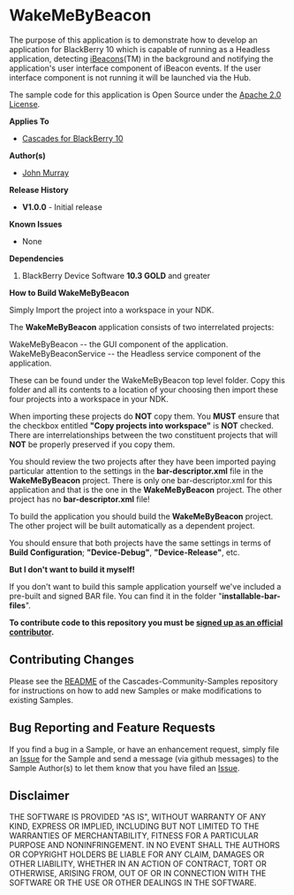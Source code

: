 # WakeMeByBeacon

The purpose of this application is to demonstrate how to develop an application for BlackBerry 10 which is capable of running as a Headless application, detecting [iBeacons](http://support.apple.com/kb/HT6048)(TM) in the background and notifying the application's user interface component of iBeacon events. If the user interface component is not running it will be launched via the Hub.

The sample code for this application is Open Source under 
the [Apache 2.0 License](http://www.apache.org/licenses/LICENSE-2.0.html).

**Applies To**

* [Cascades for BlackBerry 10](https://bdsc.webapps.blackberry.com/cascades/)

**Author(s)** 

* [John Murray](https://github.com/jcmurray)

**Release History**

* **V1.0.0** - Initial release

**Known Issues**

* None

**Dependencies**

1. BlackBerry Device Software **10.3 GOLD** and greater

**How to Build WakeMeByBeacon**

Simply Import the project into a workspace in your NDK. 

The **WakeMeByBeacon** application consists of two interrelated projects:

WakeMeByBeacon -- the GUI component of the application.
WakeMeByBeaconService -- the Headless service component of the application.

These can be found under the WakeMeByBeacon top level folder. Copy this folder and all its contents to a location of your choosing then import these four projects into a workspace in your NDK.

When importing these projects do **NOT** copy them. You **MUST** ensure that the checkbox entitled **"Copy projects into workspace"** is **NOT** checked. There are interrelationships between the two constituent projects that will **NOT** be properly preserved if you copy them.

You should review the two projects after they have been imported paying particular attention to the settings in the **bar-descriptor.xml** file in the **WakeMeByBeacon** project. There is only one bar-descriptor.xml for this application and that is the one in the **WakeMeByBeacon** project. The other project has no **bar-descriptor.xml** file!

To build the application you should build the **WakeMeByBeacon** project. The other project will be built automatically as a dependent project.

You should ensure that both projects have the same settings in terms of **Build Configuration**; **"Device-Debug"**, **"Device-Release"**, etc.

**But I don't want to build it myself!**

If you don't want to build this sample application yourself we've included a pre-built and signed BAR file. You can find it in the folder "**installable-bar-files**".
 
**To contribute code to this repository you must be [signed up as an 
official contributor](http://blackberry.github.com/howToContribute.html).**

## Contributing Changes

Please see the [README](https://github.com/blackberry/Cascades-Community-Samples/blob/master/README.md) of the Cascades-Community-Samples repository for instructions on how to add new Samples or make modifications to existing Samples.

## Bug Reporting and Feature Requests

If you find a bug in a Sample, or have an enhancement request, simply file an [Issue](https://github.com/blackberry/Cascades-Community-Samples/issues) for the Sample and send a message (via github messages) to the Sample Author(s) to let them know that you have filed an [Issue](https://github.com/blackberry/Cascades-Community-Samples/issues).


## Disclaimer

THE SOFTWARE IS PROVIDED "AS IS", WITHOUT WARRANTY OF ANY KIND, EXPRESS OR IMPLIED, INCLUDING BUT NOT LIMITED TO THE WARRANTIES OF MERCHANTABILITY, FITNESS FOR A PARTICULAR PURPOSE AND NONINFRINGEMENT. IN NO EVENT SHALL THE AUTHORS OR COPYRIGHT HOLDERS BE LIABLE FOR ANY CLAIM, DAMAGES OR OTHER LIABILITY, WHETHER IN AN ACTION OF CONTRACT, TORT OR OTHERWISE, ARISING FROM, OUT OF OR IN CONNECTION WITH THE SOFTWARE OR THE USE OR OTHER DEALINGS IN THE SOFTWARE.
